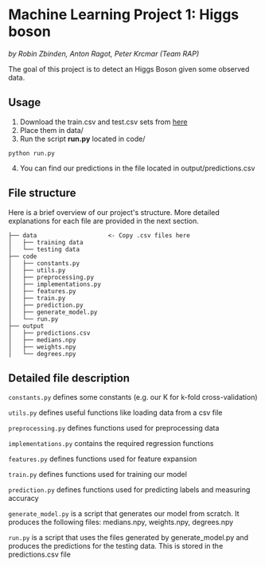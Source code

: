 # Machine Learning Project 1: Higgs boson
_by Robin Zbinden, Anton Ragot, Peter Krcmar (Team RAP)_


The goal of this project is to detect an Higgs Boson given some observed data.

## Usage

1. Download the train.csv and test.csv sets from [here](https://github.com/epfml/ML_course/tree/master/projects/project1/data)
2. Place them in data/
3. Run the script **run.py** located in code/
```
python run.py
```
4. You can find our predictions in the file located in output/predictions.csv

## File structure

Here is a brief overview of our project's structure. More detailed explanations for each file are provided in the next section.
    
```
├── data                    <- Copy .csv files here
│   ├── training data
│   └── testing data
├── code
│   ├── constants.py
│   ├── utils.py
│   ├── preprocessing.py
│   ├── implementations.py
│   ├── features.py
│   ├── train.py
│   ├── prediction.py
│   ├── generate_model.py
│   └── run.py
├── output
│   ├── predictions.csv
│   ├── medians.npy
│   ├── weights.npy
│   └── degrees.npy
```
    
    
## Detailed file description

`constants.py` defines some constants (e.g. our K for k-fold cross-validation)

`utils.py` defines useful functions like loading data from a csv file

`preprocessing.py` defines functions used for preprocessing data

`implementations.py` contains the required regression functions

`features.py` defines functions used for feature expansion

`train.py` defines functions used for training our model

`prediction.py` defines functions used for predicting labels and measuring accuracy

`generate_model.py` is a script that generates our model from scratch. It produces the following files: medians.npy, weights.npy, degrees.npy

`run.py` is a script that uses the files generated by generate_model.py and produces the predictions for the testing data. This is stored in the predictions.csv file


